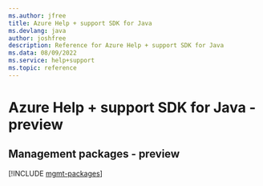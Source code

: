 ```yaml
---
ms.author: jfree
title: Azure Help + support SDK for Java
ms.devlang: java
author: joshfree
description: Reference for Azure Help + support SDK for Java
ms.data: 08/09/2022
ms.service: help+support
ms.topic: reference
---
```

# Azure Help + support SDK for Java - preview

## Management packages - preview
[!INCLUDE [mgmt-packages](help-+-support-mgmt-index.md)]